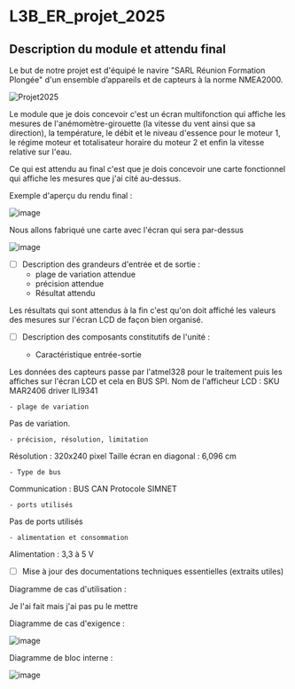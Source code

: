 # L3B_ER_projet_2025

## Description du module et attendu final

Le but de notre projet est d'équipé le navire "SARL Réunion Formation Plongée" d'un ensemble d’appareils et de capteurs à la norme NMEA2000.

![Projet2025](https://github.com/user-attachments/assets/72c7fcfe-b73f-4beb-ae8a-201ff236c900)

Le module que je dois concevoir c'est un écran multifonction qui affiche les mesures de l'anémomètre-girouette (la vitesse du vent ainsi que sa direction), la température, le débit et le niveau d'essence pour le moteur 1, le régime moteur et totalisateur horaire du moteur 2 et enfin la vitesse relative sur l'eau.

Ce qui est attendu au final c'est que je dois concevoir une carte fonctionnel qui affiche les mesures que j'ai cité au-dessus. 

Exemple d'aperçu du rendu final : 

![image](https://github.com/user-attachments/assets/1524843b-de97-47d4-b072-d8c7a151ef04)
 
Nous allons fabriqué une carte avec l'écran qui sera par-dessus 

![image](https://github.com/user-attachments/assets/d10485e7-7799-4566-b702-df0929d8225d)


- [ ] Description des grandeurs d'entrée et de sortie :
    - plage de variation attendue
    - précision attendue
    - Résultat attendu

Les résultats qui sont attendus à la fin c'est qu'on doit affiché les valeurs des mesures sur l'écran LCD de façon bien organisé. 

- [ ] Description des composants constitutifs de l'unité : 
 
    - Caractéristique entrée-sortie
      
Les données des capteurs passe par l'atmel328 pour le traitement puis les affiches sur l'écran LCD et cela en BUS SPI. 
Nom de l'afficheur LCD : SKU MAR2406 driver ILI9341

    - plage de variation

Pas de variation.
    
    - précision, résolution, limitation
    
Résolution : 320x240 pixel
Taille écran en diagonal : 6,096 cm

    - Type de bus
    
Communication : BUS CAN
Protocole SIMNET

    - ports utilisés

Pas de ports utilisés 

    - alimentation et consommation
    
Alimentation : 3,3 à 5 V


- [ ] Mise à jour des documentations techniques essentielles (extraits utiles)

Diagramme de cas d'utilisation : 

Je l'ai fait mais j'ai pas pu le mettre 

Diagramme de cas d'exigence : 

![image](https://github.com/user-attachments/assets/6e29507a-380d-4cdf-a1c4-6a16437841bf)

Diagramme de bloc interne : 

![image](https://github.com/user-attachments/assets/0de2050f-efe6-4dd4-805a-20fe3854c0a2)










